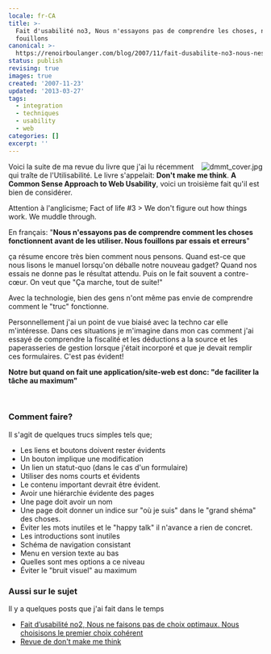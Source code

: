```yaml
---
locale: fr-CA
title: >-
  Fait d'usabilité no3, Nous n'essayons pas de comprendre les choses, nous
  fouillons
canonical: >-
  https://renoirboulanger.com/blog/2007/11/fait-dusabilite-no3-nous-nessayons-pas-de-comprendre-les-choses-nous-fouillons/
status: publish
revising: true
images: true
created: '2007-11-23'
updated: '2013-03-27'
tags:
  - integration
  - techniques
  - usability
  - web
categories: []
excerpt: ''
---
```


<div style="float:right;"><img src="http://www.renoirboulanger.com/wp-content/uploads/2007/09/dmmt_cover.jpg" title="dmmt_cover.jpg" alt="dmmt_cover.jpg" style="border:0"  /></div>Voici la suite de ma revue du livre que j'ai lu récemment qui traîte de l'Utilisabilité. Le livre s'appelait: <strong>Don't make me think</strong>. <strong>A Common Sense Approach to Web Usability</strong>, voici un troisième fait qu'il est bien de considérer.

Attention à l'anglicisme;
Fact of life #3 &gt; We don't figure out how things work. We muddle through.

<!--more-->

En français: "<strong>Nous n'essayons pas de comprendre comment les choses fonctionnent avant de les utiliser. Nous fouillons par essais et erreurs</strong>"

ça résume encore très bien comment nous pensons. Quand est-ce que nous lisons le manuel lorsqu'on déballe notre nouveau gadget? Quand nos essais ne donne pas le résultat attendu. Puis on le fait souvent a contre-cœur. On veut que "Ça marche, tout de suite!"

Avec la technologie, bien des gens n'ont même pas envie de comprendre comment le "truc" fonctionne.

Personnellement j'ai un point de vue biaisé avec la techno car elle m'intéresse. Dans ces situations je m'imagine dans mon cas comment j'ai essayé de comprendre la fiscalité et les déductions a la source et les paperasseries de gestion lorsque j'était incorporé et que je devait remplir ces formulaires. C'est pas évident!

<strong>Notre but quand on fait une application/site-web est donc: "de faciliter la tâche au maximum"</strong>
<p>&nbsp;</p>

<h3>Comment faire?</h3>
Il s'agit de quelques trucs simples tels que;
<ul>
    <li>Les liens et boutons doivent rester évidents</li>
    <li>Un bouton implique une modification</li>
    <li>Un lien un statut-quo (dans le cas d'un formulaire)</li>
    <li>Utiliser des noms courts et évidents</li>
    <li>Le contenu important devrait être évident.</li>
    <li>Avoir une hiérarchie évidente des pages</li>
    <li>Une page doit avoir un nom</li>
    <li>Une page doit donner un indice sur "où je suis" dans le "grand shéma" des choses.</li>
    <li>Éviter les mots inutiles et le "happy talk" il n'avance a rien de concret.</li>
    <li>Les introductions sont inutiles</li>
    <li>Schéma de navigation consistant</li>
    <li>Menu en version texte au bas</li>
    <li>Quelles sont mes options a ce niveau</li>
    <li>Éviter le "bruit visuel" au maximum</li>
</ul>

<h3>Aussi sur le sujet</h3>
Il y a quelques posts que j'ai fait dans le temps
<ul>
	<li><a href="/blog/2007/10/fait-dusabilite-no2-nous-ne-faisons-pas-de-choix-optimaux-nous-choisisons-le-premier-choix-coherent/">Fait d’usabilité no2, Nous ne faisons pas de choix optimaux. Nous choisisons le premier choix cohérent</a></li>
	<li><a href="/blog/2007/09/revue-de-dont-make-me-think/">Revue de don't make me think</a></li>
</ul>